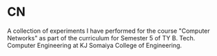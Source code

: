 # CN
A collection of experiments I have performed for the course "Computer Networks" as part of the curriculum for Semester 5 of TY B. Tech. Computer Engineering at KJ Somaiya College of Engineering.
